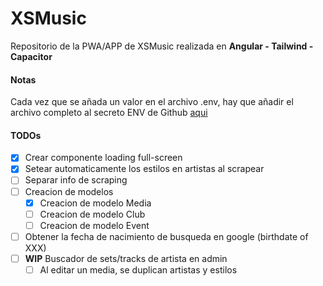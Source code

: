 # XSMusic

Repositorio de la PWA/APP de XSMusic realizada en **Angular - Tailwind - Capacitor**

####  Notas
Cada vez que se añada un valor en el archivo .env, hay que añadir el archivo completo al secreto ENV de Github [aqui](https://github.com/josexs/xsmusic-app/settings/secrets/actions)


#### TODOs
- [X] Crear componente loading full-screen
- [X] Setear automaticamente los estilos en artistas al scrapear
- [ ] Separar info de scraping
- [ ] Creacion de modelos
  - [X] Creacion de modelo Media
  - [ ] Creacion de modelo Club
  - [ ] Creacion de modelo Event
- [ ] Obtener la fecha de nacimiento de busqueda en google (birthdate of XXX)
- [ ] **WIP** Buscador de sets/tracks de artista en admin
  - [ ] Al editar un media, se duplican artistas y estilos
